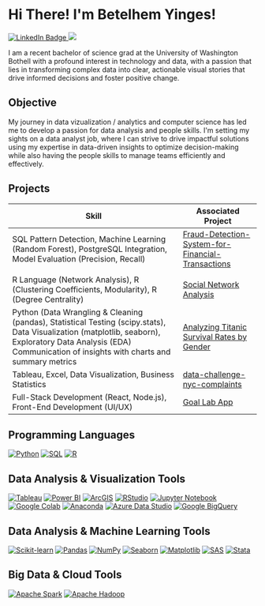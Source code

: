 # Hi There! I'm Betelhem Yinges!
<a href="https://www.linkedin.com/in/betelhem-yinges-906b96279/" target="_blank">
    <img src="https://img.shields.io/badge/-LinkedIn-0072b1?&style=for-the-badge&logo=linkedin&logoColor=white" alt="LinkedIn Badge" />
</a>
 <a href="https://github.com/RaineJohnson/Non-Code-Security-Documentation/blob/main/Raine%20Johnson%20Resume.pdf" target="_blank">
<img src="https://img.shields.io/badge/-Resume-FFD700?&style=for-the-badge&logo=googledocs&logoColor=white" />
</a>
</a>
 
I am a recent bachelor of science grad at the University of Washington Bothell with a profound interest in technology and data, with a passion that lies in transforming complex data into clear, actionable visual stories that drive informed decisions and foster positive change.
 
## Objective
 
My journey in data vizualization / analytics and computer science has led me to develop a passion for data analysis and people skills. I'm setting my sights on a data analyst job, where I can strive to drive impactful solutions using my expertise in data-driven insights to optimize decision-making while also having the people skills to manage teams efficiently and effectively.  

## Projects
 
| Skill                                         |                                               Associated Project         |
|---------------------------------------------------------------------------------------------|-----------------------------------------------------------------------|
  SQL Pattern Detection, Machine Learning (Random Forest), PostgreSQL Integration, Model Evaluation (Precision, Recall) | <a href="https://github.com/byinges21/Fraud-Detection-System-for-Financial-Transactions">Fraud-Detection-System-for-Financial-Transactions
</a>|
| R Language (Network Analysis), R (Clustering Coefficients, Modularity), R (Degree Centrality) | <a href="https://github.com/byinges21/Social-Network-Analysis-R-and-SQL">Social Network Analysis</a>|
| Python  (Data Wrangling & Cleaning (pandas), Statistical Testing (scipy.stats), Data Visualization (matplotlib, seaborn), Exploratory Data Analysis (EDA) Communication of insights with charts and summary metrics | <a href="https://github.com/byinges21/Analyzing-Titanic-Survival-Rates-by-Gender">Analyzing Titanic Survival Rates by Gender</a>|
|	Tableau, Excel, Data Visualization, Business Statistics   | <a href="https://github.com/byinges21/data-challenge-nyc-complaints">data-challenge-nyc-complaints</a>|
| Full-Stack Development (React, Node.js), Front-End Development (UI/UX)   | <a href="https://github.com/byinges21/Goal-lab-App/tree/main/Goal-Lab-master">Goal Lab App</a>|
 
## Programming Languages
[![Python](https://img.shields.io/badge/-Python-3776AB?style=for-the-badge&logo=Python&logoColor=white)](https://www.python.org/)
[![SQL](https://img.shields.io/badge/-SQL-003B57?style=for-the-badge&logo=MySQL&logoColor=white)](https://www.mysql.com/)
[![R](https://img.shields.io/badge/-R-276DC3?style=for-the-badge&logo=R&logoColor=white)](https://www.r-project.org/)

## Data Analysis & Visualization Tools
[![Tableau](https://img.shields.io/badge/-Tableau-E97627?style=for-the-badge&logo=Tableau&logoColor=white)](https://www.tableau.com)
[![Power BI](https://img.shields.io/badge/-Power%20BI-0078D4?style=for-the-badge&logo=Power-BI&logoColor=white)](https://powerbi.microsoft.com/)
[![ArcGIS](https://img.shields.io/badge/-ArcGIS-47B8E0?style=for-the-badge&logo=ArcGIS&logoColor=white)](https://www.arcgis.com/)
[![RStudio](https://img.shields.io/badge/-RStudio-75AADB?style=for-the-badge&logo=RStudio&logoColor=white)](https://www.rstudio.com/)
[![Jupyter Notebook](https://img.shields.io/badge/-Jupyter%20Notebook-F37626?style=for-the-badge&logo=Jupyter&logoColor=white)](https://jupyter.org/)
[![Google Colab](https://img.shields.io/badge/-Google%20Colab-F9AB00?style=for-the-badge&logo=Google-Colab&logoColor=white)](https://colab.research.google.com/)
[![Anaconda](https://img.shields.io/badge/-Anaconda-44A833?style=for-the-badge&logo=Anaconda&logoColor=white)](https://www.anaconda.com/)
[![Azure Data Studio](https://img.shields.io/badge/-Azure%20Data%20Studio-0089B5?style=for-the-badge&logo=Azure-Data-Studio&logoColor=white)](https://azure.microsoft.com/en-us/services/data-studio/)
[![Google BigQuery](https://img.shields.io/badge/-Google%20BigQuery-4285F4?style=for-the-badge&logo=Google-BigQuery&logoColor=white)](https://www.google.com/bigquery)

## Data Analysis & Machine Learning Tools
[![Scikit-learn](https://img.shields.io/badge/-Scikit--learn-F7931E?style=for-the-badge&logo=Scikit-learn&logoColor=white)](https://scikit-learn.org/)
[![Pandas](https://img.shields.io/badge/-Pandas-150458?style=for-the-badge&logo=Pandas&logoColor=white)](https://pandas.pydata.org/)
[![NumPy](https://img.shields.io/badge/-NumPy-013243?style=for-the-badge&logo=NumPy&logoColor=white)](https://numpy.org/)
[![Seaborn](https://img.shields.io/badge/-Seaborn-3C72B1?style=for-the-badge&logo=Seaborn&logoColor=white)](https://seaborn.pydata.org/)
[![Matplotlib](https://img.shields.io/badge/-Matplotlib-11557C?style=for-the-badge&logo=Matplotlib&logoColor=white)](https://matplotlib.org/)
[![SAS](https://img.shields.io/badge/-SAS-1F77B4?style=for-the-badge&logo=SAS&logoColor=white)](https://www.sas.com/en_us/home.html)
[![Stata](https://img.shields.io/badge/-Stata-6D9A8A?style=for-the-badge&logo=Stata&logoColor=white)](https://www.stata.com/)

## Big Data & Cloud Tools
[![Apache Spark](https://img.shields.io/badge/-Apache%20Spark-E25A1C?style=for-the-badge&logo=Apache-Spark&logoColor=white)](https://spark.apache.org/)
[![Apache Hadoop](https://img.shields.io/badge/-Apache%20Hadoop-66CC33?style=for-the-badge&logo=Apache-Hadoop&logoColor=white)](https://hadoop.apache.org/)
 
